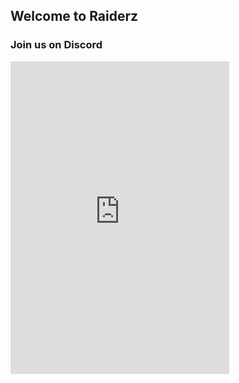 ## Welcome to Raiderz 


### Join us on Discord 

<iframe src="https://discordapp.com/widget?id=281851552707117056&theme=dark" width="350" height="500" allowtransparency="true" frameborder="0"></iframe>

